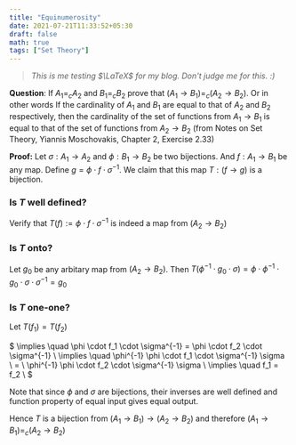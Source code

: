 ```yaml
---
title: "Equinumerosity"
date: 2021-07-21T11:33:52+05:30
draft: false
math: true
tags: ["Set Theory"]
---
```

>*This is me testing $\LaTeX$ for my blog. Don't judge me for this. :)*

**Question**: If $A_1 =_c A_2$ and $B_1 =_c B_2$ prove that $(A_1 \to B_1 ) =_c (A_2 \to B_2 )$. 
Or in other words If the cardinality of $A_1$ and $B_1$  are equal to that of $A_2$ and $B_2$ respectively, then the cardinality of the set of functions from $A_1 \to B_1$ is equal to that of the set of functions from $A_2 \to B_2$
(from Notes on Set Theory, Yiannis Moschovakis, Chapter 2, Exercise 2.33)

<!-- _test cirle_
{{< tikz >}}
  \begin{tikzpicture}
    \draw (0,0) circle (1in);
  \end{tikzpicture}
{{< /tikz >}} -->

**Proof:** Let $\sigma : A_1 \to A_2$ and $\phi : B_1 \to B_2$ be two bijections.
And $f: A_1 \to B_1$ be any map. Define $g = \phi \cdot f \cdot \sigma^{-1}$. We claim that this map $T:(f \to g)$ is a bijection.

### Is $T$ well defined?
Verify that $T(f):=\phi \cdot f \cdot \sigma^{-1}$ is indeed a map from $(A_2 \to B_2)$

### Is $T$ onto?
Let $g_0$ be any arbitary map from $(A_2 \to B_2)$. Then $T(\phi^{-1} \cdot g_0 \cdot \sigma) = \phi \cdot \phi^{-1} \cdot g_0 \cdot \sigma \cdot \sigma^{-1} = g_0$

### Is $T$ one-one?
Let $T(f_1) = T(f_2)$

$
    \implies \quad      \phi \cdot       f_1 \cdot \sigma^{-1}          =   \phi \cdot            f_2 \cdot \sigma^{-1} 
\\
	\implies \quad  \phi^{-1} \phi \cdot f_1 \cdot \sigma^{-1} \sigma \ = \ \phi^{-1} \phi \cdot  f_2 \cdot \sigma^{-1} \sigma
\\
	\implies  \quad                      f_1                            =                         f_2 \\
$

Note that since $\phi$ and $\sigma$ are bijections, their inverses are well defined and function property of equal input gives equal output. 

Hence $T$ is a bijection from $(A_1 \to B_1 ) \to (A_2 \to B_2 )$ and therefore $(A_1 \to B_1 ) =_c (A_2 \to B_2 )$
